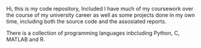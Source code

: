 Hi, this is my code repository, Included I have much of my coursework over the course of my university career as well as some projects done in my own time, including both the source code and the assosiated reports. 

There is a collection of programming languages inbcluding Python, C, MATLAB and R.
